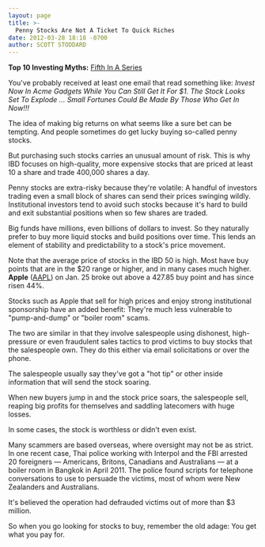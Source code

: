 ```yaml
---
layout: page
title: >-
  Penny Stocks Are Not A Ticket To Quick Riches
date: 2012-03-28 18:18 -0700
author: SCOTT STODDARD
---
```





**Top 10 Investing Myths:** [Fifth In A Series](http://news.investors.com/specialreport/604007/201203141812/top-10-investing-myths.aspx )


You've probably received at least one email that read something like: *Invest Now In Acme Gadgets While You Can Still Get It For \$1. The Stock Looks Set To Explode ... Small Fortunes Could Be Made By Those Who Get In Now!!!*


The idea of making big returns on what seems like a sure bet can be tempting. And people sometimes do get lucky buying so-called penny stocks.


But purchasing such stocks carries an unusual amount of risk. This is why IBD focuses on high-quality, more expensive stocks that are priced at least 10 a share and trade 400,000 shares a day.


Penny stocks are extra-risky because they're volatile: A handful of investors trading even a small block of shares can send their prices swinging wildly. Institutional investors tend to avoid such stocks because it's hard to build and exit substantial positions when so few shares are traded.


Big funds have millions, even billions of dollars to invest. So they naturally prefer to buy more liquid stocks and build positions over time. This lends an element of stability and predictability to a stock's price movement.


Note that the average price of stocks in the IBD 50 is high. Most have buy points that are in the \$20 range or higher, and in many cases much higher. **Apple** ([AAPL](https://research.investors.com/quote.aspx?symbol=AAPL)) on Jan. 25 broke out above a 427.85 buy point and has since risen 44%.


Stocks such as Apple that sell for high prices and enjoy strong institutional sponsorship have an added benefit: They're much less vulnerable to "pump-and-dump" or "boiler room" scams.


The two are similar in that they involve salespeople using dishonest, high-pressure or even fraudulent sales tactics to prod victims to buy stocks that the salespeople own. They do this either via email solicitations or over the phone.


The salespeople usually say they've got a "hot tip" or other inside information that will send the stock soaring.


When new buyers jump in and the stock price soars, the salespeople sell, reaping big profits for themselves and saddling latecomers with huge losses.


In some cases, the stock is worthless or didn't even exist.


Many scammers are based overseas, where oversight may not be as strict. In one recent case, Thai police working with Interpol and the FBI arrested 20 foreigners — Americans, Britons, Canadians and Australians — at a boiler room in Bangkok in April 2011. The police found scripts for telephone conversations to use to persuade the victims, most of whom were New Zealanders and Australians.


It's believed the operation had defrauded victims out of more than \$3 million.


So when you go looking for stocks to buy, remember the old adage: You get what you pay for.




